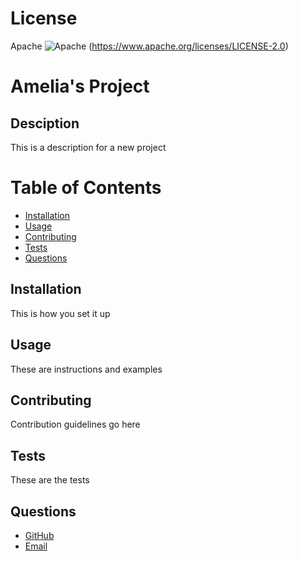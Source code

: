 # License 
Apache 
![Apache](https://badgen.net//github/license/micromatch/micromatch) (https://www.apache.org/licenses/LICENSE-2.0)
# Amelia's Project
## Desciption 
This is a description for a new project
# Table of Contents
* [Installation](#Installation)
* [Usage](#Usage)
* [Contributing](#Contributing)
* [Tests](#Tests)
* [Questions](#Questions)
## Installation
This is how you set it up
## Usage
These are instructions and examples
## Contributing
Contribution guidelines go here
## Tests
These are the tests
## Questions
* [GitHub](ahooper00@github.com)
* [Email](ahooper97@gmail.com)
